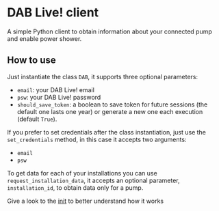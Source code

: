 # DAB Live! client
A simple Python client to obtain information about your connected pump and enable power shower.

## How to use
Just instantiate the class `DAB`, it supports three optional parameters:
 - `email`: your DAB Live! email
 - `psw`: your DAB Live! password
 - `should_save_token`: a boolean to save token for future sessions (the default one lasts one year) or generate a new one each execution (default `True`).

 If you prefer to set credentials after the class instantiation, just use the `set_credentials` method, in this case it accepts two arguments:
 - `email`
 - `psw`

To get data for each of your installations you can use `request_installation_data`, it accepts an optional parameter, `installation_id`, to obtain data only for a pump.

Give a look to the [init](dab-live-api/examples/getting_started.py) to better understand how it works